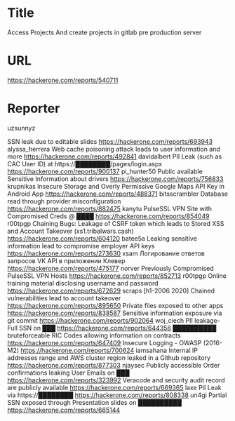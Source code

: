 # Title
Access Projects And create projects in gitlab pre production server
# URL 
https://hackerone.com/reports/540711
# Reporter 
uzsunnyz

SSN leak due to editable slides
https://hackerone.com/reports/693943
alyssa_herrera
Web cache poisoning attack leads to user information and more
https://hackerone.com/reports/492841
davidalbert
PII Leak (such as CAC User ID) at https://████████/pages/login.aspx
https://hackerone.com/reports/900137
pi_hunter50
Public available Sensitive Information about drivers
https://hackerone.com/reports/756833
krupnikas
Insecure Storage and Overly Permissive Google Maps API Key in Android App
https://hackerone.com/reports/488371
bitsscrambler
Database read through provider misconfiguration
https://hackerone.com/reports/882475
kanytu
PulseSSL VPN Site with Compromised Creds @ ████
https://hackerone.com/reports/854049
r00tpgp
Chaining Bugs: Leakage of CSRF token which leads to Stored XSS and Account Takeover (xs1.tribalwars.cash)
https://hackerone.com/reports/604120
batee5a
Leaking sensitive information lead to compromise employer API keys
https://hackerone.com/reports/273630
xsam
Логирование ответов запросов VK API в приложении Клевер
https://hackerone.com/reports/475177
norver
Previously Compromised PulseSSL VPN Hosts
https://hackerone.com/reports/852713
r00tpgp
Online training material disclosing username and password
https://hackerone.com/reports/672629
scraps
[h1-2006 2020]  Chained vulnerabilities lead to account takeover
https://hackerone.com/reports/895650
Private files exposed to other apps
https://hackerone.com/reports/838587
Sensitive information exposure via git commit
https://hackerone.com/reports/902064
woj_ciech
PII leakage-Full SSN on ███
https://hackerone.com/reports/644358
██████████ bruteforceable RIC Codes allowing information on contracts 
https://hackerone.com/reports/647409
Insecure Logging - OWASP (2016-M2)
https://hackerone.com/reports/700624
iamsahana
Internal IP addresses range and AWS cluster region leaked in a Github repository 
https://hackerone.com/reports/877303
njaysec
Publicly accessible Order confirmations leaking User Emails on ███
https://hackerone.com/reports/323992
Veracode and security audit record are publicly available
https://hackerone.com/reports/669365
laxe
PII Leak via https://████████
https://hackerone.com/reports/808338
un4gi
Partial SSN exposed through Presentation slides on ██████████
https://hackerone.com/reports/665144
